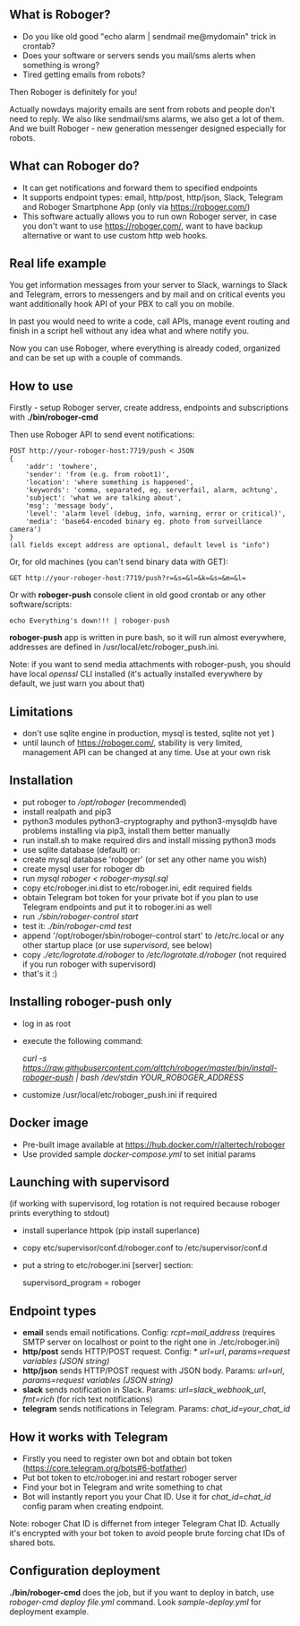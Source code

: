 What is Roboger?
----------------

* Do you like old good "echo alarm | sendmail me@mydomain" trick in crontab?
* Does your software or servers sends you mail/sms alerts when something is
  wrong?
* Tired getting emails from robots?

Then Roboger is definitely for you!

Actually nowdays majority emails are sent from robots and people don't need to
reply. We also like sendmail/sms alarms, we also get a lot of them. And we
built Roboger - new generation messenger designed especially for robots.

What can Roboger do?
--------------------

* It can get notifications and forward them to specified endpoints
* It supports endpoint types: email, http/post, http/json, Slack, Telegram and
  Roboger Smartphone App (only via https://roboger.com/)
* This software actually allows you to run own Roboger server, in case you
  don't want to use https://roboger.com/, want to have backup alternative or
  want to use custom http web hooks.

Real life example
-----------------

You get information messages from your server to Slack, warnings to Slack and
Telegram, errors to messengers and by mail and on critical events you want
additionally hook API of your PBX to call you on mobile.

In past you would need to write a code, call APIs, manage event routing and
finish in a script hell without any idea what and where notify you.

Now you can use Roboger, where everything is already coded, organized and can
be set up with a couple of commands.

How to use
----------

Firstly - setup Roboger server, create address, endpoints and subscriptions
with **./bin/roboger-cmd**

Then use Roboger API to send event notifications:

    POST http://your-roboger-host:7719/push < JSON
    {
        'addr': 'towhere',
        'sender': 'from (e.g. from robot1)',
        'location': 'where something is happened',
        'keywords': 'comma, separated, eg, serverfail, alarm, achtung',
        'subject': 'what we are talking about',
        'msg': 'message body',
        'level': 'alarm level (debug, info, warning, error or critical)',
        'media': 'base64-encoded binary eg. photo from surveillance camera')
    }
    (all fields except address are optional, default level is "info")

Or, for old machines (you can't send binary data with GET):

    GET http://your-roboger-host:7719/push?r=&s=&l=&k=&s=&m=&l=

Or with **roboger-push** console client in old good crontab or any other
software/scripts:

    echo Everything's down!!! | roboger-push

**roboger-push** app is written in pure bash, so it will run almost everywhere,
addresses are defined in /usr/local/etc/roboger_push.ini.

Note: if you want to send media attachments with roboger-push, you should have
local *openssl* CLI installed (it's actually installed everywhere by default,
we just warn you about that)

Limitations
-----------

* don't use sqlite engine in production, mysql is tested, sqlite not yet )
* until launch of https://roboger.com/, stability is very limited, management
  API can be changed at any time. Use at your own risk

Installation
------------

* put roboger to */opt/roboger* (recommended)
* install realpath and pip3
* python3 modules python3-cryptography and python3-mysqldb have problems
   installing via pip3, install them better manually
* run install.sh to make required dirs and install missing python3 mods
* use sqlite database (default) or:
* create mysql database 'roboger' (or set any other name you wish)
* create mysql user for roboger db
* run *mysql roboger < roboger-mysql.sql*
* copy etc/roboger.ini.dist to etc/roboger.ini, edit required fields
* obtain Telegram bot token for your private bot if you plan to use
  Telegram endpoints and put it to roboger.ini as well
* run *./sbin/roboger-control start*
* test it: *./bin/roboger-cmd test*
* append '/opt/roboger/sbin/roboger-control start' to /etc/rc.local or any other
  startup place (or use *supervisord*, see below)
* copy *./etc/logrotate.d/roboger* to */etc/logrotate.d/roboger* (not required
  if you run roboger with supervisord)
* that's it :)

Installing roboger-push only
----------------------------

* log in as root
* execute the following command: 

    *curl -s https://raw.githubusercontent.com/alttch/roboger/master/bin/install-roboger-push | bash /dev/stdin YOUR_ROBOGER_ADDRESS*

* customize /usr/local/etc/roboger_push.ini if required

Docker image
------------

* Pre-built image available at https://hub.docker.com/r/altertech/roboger
* Use provided sample *docker-compose.yml* to set initial params

Launching with supervisord
--------------------------

(if working with supervisord, log rotation is not required because roboger
prints everything to stdout)

* install superlance httpok (pip install superlance)
* copy etc/supervisor/conf.d/roboger.conf to /etc/supervisor/conf.d
* put a string to etc/roboger.ini [server] section:

    supervisord_program = roboger

Endpoint types
--------------

* **email** sends email notifications. Config: *rcpt=mail_address* (requires
  SMTP server on localhost or point to the right one in ./etc/roboger.ini)
* **http/post** sends HTTP/POST request. Config: * *url=url*, *params=request
  variables (JSON string)*
* **http/json** sends HTTP/POST request with JSON body. Params: *url=url*,
  *params=request variables (JSON string)*
* **slack** sends notification in Slack. Params: *url=slack_webhook_url*,
  *fmt=rich* (for rich text notifications)
* **telegram** sends notifications in Telegram. Params: *chat_id=your_chat_id*

How it works with Telegram
--------------------------

* Firstly you need to register own bot and obtain bot token
  (https://core.telegram.org/bots#6-botfather)
* Put bot token to etc/roboger.ini and restart roboger server
* Find your bot in Telegram and write something to chat
* Bot will instantly report you your Chat ID. Use it for *chat_id=chat_id*
  config param when creating endpoint.

Note: roboger Chat ID is differnet from integer Telegram Chat ID. Actually it's
encrypted with your bot token to avoid people brute forcing chat IDs of shared
bots.

Configuration deployment
------------------------

**./bin/roboger-cmd** does the job, but if you want to deploy in batch, use
*roboger-cmd deploy file.yml* command. Look *sample-deploy.yml* for deployment
example.

